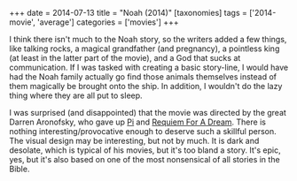 +++
date = 2014-07-13
title = "Noah (2014)"
[taxonomies]
tags = ['2014-movie', 'average']
categories = ['movies']
+++

I think there isn't much to the Noah story, so the writers added a few
things, like talking rocks, a magical grandfather (and pregnancy), a
pointless king (at least in the latter part of the movie), and a God
that sucks at communication. If I was tasked with creating a basic
story-line, I would have had the Noah family actually go find those
animals themselves instead of them magically be brought onto the ship.
In addition, I wouldn't do the lazy thing where they are all put to
sleep.

I was surprised (and disappointed) that the movie was directed by the
great Darren Aronofsky, who gave up [Pi] and [Requiem For A Dream].
There is nothing interesting/provocative enough to deserve such a
skillful person. The visual design may be interesting, but not by much.
It is dark and desolate, which is typical of his movies, but it's too
bland a story. It's epic, yes, but it's also based on one of the most
nonsensical of all stories in the Bible.

  [Pi]: http://tshepang.net/pi-1997
  [Requiem For A Dream]: http://tshepang.net/requiem-for-a-dream-2000
